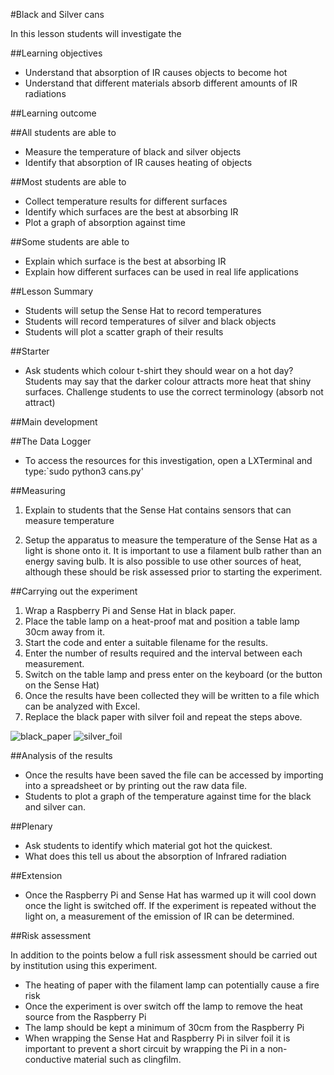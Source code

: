 #Black and Silver cans

In this lesson students will investigate the 

##Learning objectives

- Understand that absorption of IR causes objects to become hot 
- Understand that different materials absorb different amounts of IR radiations 
 

##Learning outcome

##All students are able to

- Measure the temperature of black and silver objects 
- Identify that absorption of IR causes heating of objects

##Most students are able to

- Collect temperature results for different surfaces
- Identify which surfaces are the best at absorbing IR
- Plot a graph of absorption against time

##Some students are able to

- Explain which surface is the best at absorbing IR 
- Explain how different surfaces can be used in real life applications

##Lesson Summary

- Students will setup the Sense Hat to record temperatures 
- Students will record temperatures of silver and black objects
- Students will plot a scatter graph of their results

##Starter

- Ask students which colour t-shirt they should wear on a hot day?  Students may say that the darker colour attracts more heat that shiny surfaces.  Challenge students to use the correct terminology (absorb not attract)

##Main development

##The Data Logger

- To access the resources for this investigation, open a LXTerminal and type:`sudo python3 cans.py'

##Measuring 

1. Explain to students that the Sense Hat contains sensors that can measure temperature

1. Setup the apparatus to measure the temperature of the Sense Hat as a light is shone onto it.  It is important to use a filament bulb rather than an energy saving bulb.  It is also possible to use other sources of heat, although these should be risk assessed prior to starting the experiment.

##Carrying out the experiment

1. Wrap a Raspberry Pi and Sense Hat in black paper.
1. Place the table lamp on a heat-proof mat and position a table lamp 30cm away from it.
1. Start the code and enter a suitable filename for the results.
1. Enter the number of results required and the interval between each measurement.
1. Switch on the table lamp and press enter on the keyboard (or the button on the Sense Hat)
1. Once the results have been collected they will be written to a file which can be analyzed with Excel.
1. Replace the black paper with silver foil and repeat the steps above.

![black_paper](images/surfaces1.png)
![silver_foil](images/surfaces3.png)

##Analysis of the results

- Once the results have been saved the file can be accessed by importing into a spreadsheet or by printing out the raw data file.
- Students to plot a graph of the temperature against time for the black and silver can.

##Plenary

- Ask students to identify which material got hot the quickest.
- What does this tell us about the absorption of Infrared radiation

##Extension

- Once the Raspberry Pi and Sense Hat has warmed up it will cool down once the light is switched off. If the experiment is repeated without the light on, a measurement of the emission of IR can be determined. 


##Risk assessment

In addition to the points below a full risk assessment should be carried out by institution using this experiment.

- The heating of paper with the filament lamp can potentially cause a fire risk
- Once the experiment is over switch off the lamp to remove the heat source from the Raspberry Pi
- The lamp should be kept a minimum of 30cm from the Raspberry Pi
- When wrapping the Sense Hat and Raspberry Pi in silver foil it is important to prevent a short circuit by wrapping the Pi in a non-conductive material such as clingfilm.
